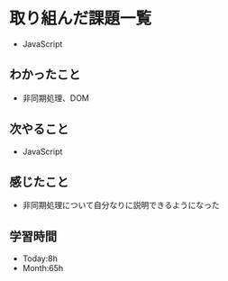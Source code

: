 # 取り組んだ課題一覧
- JavaScript
## わかったこと
- 非同期処理、DOM
## 次やること
- JavaScript
## 感じたこと
- 非同期処理について自分なりに説明できるようになった
## 学習時間
- Today:8h
- Month:65h
